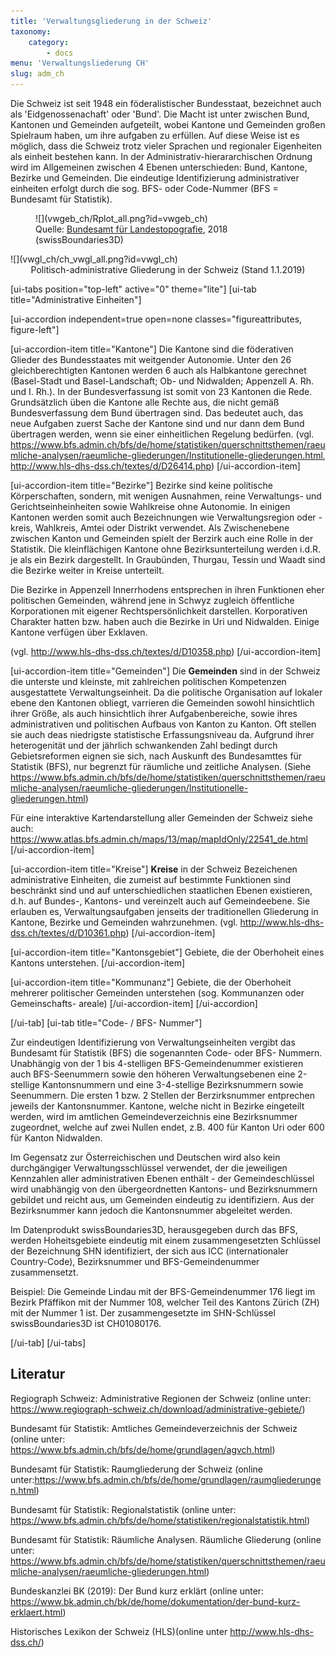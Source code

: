 ```yaml
---
title: 'Verwaltungsgliederung in der Schweiz'
taxonomy:
    category:
        - docs
menu: 'Verwaltungsliederung CH'
slug: adm_ch
---
```


<!-- Farbgebung Schweiz "Forestgreen": #228b22-->

<style>
    .figureattributes{
        max-width:600px;
        width: 100%;
        height: auto;
    }

    #vwgeb_ch{
    }

    #vwgl_ch{

    }

</style>

Die Schweiz ist seit 1948 ein föderalistischer Bundesstaat, bezeichnet auch als 'Eidgenossenachaft' oder 'Bund'.  Die Macht ist unter zwischen Bund, Kantonen und Gemeinden aufgeteilt, wobei Kantone und Gemeinden großen Spielraum haben, um ihre aufgaben zu erfüllen. Auf diese Weise ist es möglich, dass die Schweiz trotz vieler Sprachen und regionaler Eigenheiten als einheit bestehen kann. In der Administrativ-hierararchischen Ordnung wird im Allgemeinen zwischen 4 Ebenen unterschieden: Bund, Kantone, Bezirke und Gemeinden. Die eindeutige Identifizierung administrativer einheiten erfolgt durch die sog. BFS- oder Code-Nummer (BFS = Bundesamt für Statistik).


<div class="row align-items-center">
   <div class="col-md-6 image-caption" style="padding:0px">
   <figure class="image-caption" markdown="1">
  ![](vwgeb_ch/Rplot_all.png?id=vwgeb_ch)
    <figcaption>Quelle: <a href="https://www.swisstopo.admin.ch/">Bundesamt für Landestopografie</a>, 2018 (swissBoundaries3D)</figcaption>
    </figure>
  </div>
  <div class="col-md-6" markdown="1">
  ![](vwgl_ch/ch_vwgl_all.png?id=vwgl_ch)

  </div>

</div>
  <div id="description" align="middle">Politisch-administrative Gliederung in der Schweiz (Stand 1.1.2019)</div>


[ui-tabs position="top-left" active="0" theme="lite"]
[ui-tab title="Administrative Einheiten"]

[ui-accordion independent=true open=none classes="figureattributes, figure-left"]

[ui-accordion-item title="Kantone"]
Die Kantone sind die föderativen Glieder des Bundesstaates mit weitgender Autonomie. Unter den 26 gleichberechtigten Kantonen werden 6 auch als Halbkantone gerechnet (Basel-Stadt und Basel-Landschaft; Ob- und Nidwalden; Appenzell A. Rh. und I. Rh.). In der Bundesverfassung ist somit von 23 Kantonen die Rede. Grundsätzlich üben die Kantone alle Rechte aus, die nicht gemäß Bundesverfassung dem Bund übertragen sind. Das bedeutet auch, das neue Aufgaben zuerst Sache der Kantone sind und nur dann dem Bund übertragen werden, wenn sie einer einheitlichen Regelung bedürfen. (vgl. https://www.bfs.admin.ch/bfs/de/home/statistiken/querschnittsthemen/raeumliche-analysen/raeumliche-gliederungen/Institutionelle-gliederungen.html, http://www.hls-dhs-dss.ch/textes/d/D26414.php)
[/ui-accordion-item]

[ui-accordion-item title="Bezirke"]
Bezirke sind keine politische Körperschaften, sondern, mit wenigen Ausnahmen, reine Verwaltungs- und Gerichtseinheinheiten sowie Wahlkreise ohne Autonomie. In einigen Kantonen werden somit auch Bezeichnungen wie Verwaltungsregion oder -kreis, Wahlkreis, Amtei oder Distrikt verwendet. Als Zwischenebene zwischen Kanton und Gemeinden spielt der Berzirk auch eine Rolle in der Statistik. Die kleinflächigen Kantone ohne Bezirksunterteilung werden i.d.R. je als ein Bezirk dargestellt. In Graubünden, Thurgau, Tessin und Waadt sind die Bezirke weiter in Kreise unterteilt.

Die Bezirke in Appenzell Innerrhodens entsprechen in ihren Funktionen eher politischen Gemeinden, während jene in Schwyz zugleich öffentliche Korporationen mit eigener Rechtspersönlichkeit darstellen. Korporativen Charakter hatten bzw. haben auch die Bezirke in Uri und Nidwalden. Einige Kantone verfügen über Exklaven.

(vgl. http://www.hls-dhs-dss.ch/textes/d/D10358.php)
[/ui-accordion-item]

[ui-accordion-item title="Gemeinden"]
Die **Gemeinden** sind in der Schweiz die unterste und kleinste, mit zahlreichen politischen Kompetenzen ausgestattete Verwaltungseinheit. Da die politische Organisation auf lokaler ebene den Kantonen obliegt, varrieren die Gemeinden sowohl hinsichtlich ihrer Größe, als auch hinsichtlich ihrer Aufgabenbereiche, sowie ihres administrativen und politischen Aufbaus von Kanton zu Kanton. Oft stellen sie auch deas niedrigste statistische Erfassungsniveau da. Aufgrund ihrer heterogenität und der jährlich schwankenden Zahl bedingt durch Gebietsreformen eignen sie sich, nach Auskunft des Bundesamttes für Statistik (BFS), nur begrenzt für räumliche und zeitliche Analysen. (Siehe https://www.bfs.admin.ch/bfs/de/home/statistiken/querschnittsthemen/raeumliche-analysen/raeumliche-gliederungen/Institutionelle-gliederungen.html)

Für eine interaktive Kartendarstellung aller Gemeinden der Schweiz siehe auch: https://www.atlas.bfs.admin.ch/maps/13/map/mapIdOnly/22541_de.html
[/ui-accordion-item]

[ui-accordion-item title="Kreise"]
**Kreise** in der Schweiz Bezeichenen administrative Einheiten, die zumeist auf bestimmte Funktionen sind beschränkt sind und auf unterschiedlichen staatlichen Ebenen existieren, d.h. auf Bundes-, Kantons- und vereinzelt auch auf Gemeindeebene. Sie erlauben es, Verwaltungsaufgaben jenseits der traditionellen Gliederung in Kantone, Bezirke und Gemeinden wahrzunehmen. (vgl. http://www.hls-dhs-dss.ch/textes/d/D10361.php)
[/ui-accordion-item]

[ui-accordion-item title="Kantonsgebiet"]
Gebiete, die der Oberhoheit eines Kantons unterstehen.
[/ui-accordion-item]

[ui-accordion-item title="Kommunanz"]
Gebiete, die der Oberhoheit mehrerer politischer Gemeinden unterstehen (sog. Kommunanzen oder Gemeinschafts- areale)
[/ui-accordion-item]
[/ui-accordion]

[/ui-tab]
[ui-tab title="Code- / BFS- Nummer"]

Zur eindeutigen Identifizierung von Verwaltungseinheiten vergibt das Bundesamt für Statistik (BFS) die sogenannten Code- oder BFS- Nummern. Unabhängig von der 1 bis 4-stelligen BFS-Gemeindenummer existieren auch BFS-Seenummern sowie den höheren Verwaltungsebenen eine 2-stellige Kantonsnummern und eine 3-4-stellige Bezirksnummern sowie Seenummern. Die ersten 1 bzw. 2 Stellen der Berzirksnummer entprechen jeweils der Kantonsnummer. Kantone, welche nicht in Bezirke eingeteilt werden, wird im amtlichen Gemeindeverzeichnis eine Bezirksnummer  zugeordnet, welche auf zwei Nullen endet, z.B. 400 für Kanton Uri oder 600 für Kanton Nidwalden.

Im Gegensatz zur Österreichischen und Deutschen wird also kein durchgängiger Verwaltungsschlüssel verwendet, der die jeweiligen Kennzahlen aller administrativen Ebenen enthält - der Gemeindeschlüssel wird unabhängig von den übergeordnetten Kantons- und Bezirksnummern gebildet und reicht aus, um Gemeinden eindeutig zu identifiziern. Aus der Bezirksnummer kann jedoch die Kantonsnummer abgeleitet werden.

Im Datenprodukt swissBoundaries3D, herausgegeben durch das BFS, werden Hoheitsgebiete eindeutig mit einem zusammengesetzten Schlüssel der Bezeichnung SHN identifiziert, der sich aus ICC (internationaler Country-Code), Bezirksnummer und BFS-Gemeindenummer zusammensetzt.

Beispiel:
Die Gemeinde Lindau mit der BFS-Gemeindenummer 176 liegt im Bezirk Pfäffikon mit der Nummer 108, welcher Teil des Kantons Zürich (ZH) mit der Nummer 1 ist. Der zusammengesetzte im SHN-Schlüssel swissBoundaries3D ist CH01080176.


<!--Die BFS-Nummer ist ein von den Statistischen Ämtern der Bundesländer vergebener 5-stelliger Schlüssel zur eindeutigen Identifizierung einer Gemeinde. Er setzt sich wie folgt zusammen zusammen:

<pre style="white-space: pre-wrap;">Kanton&#160;(2 Stellen), Regierungsbezirk&#160;(1 Stelle), Kreis&#160;(2 Stellen) und Gemeinde&#160;(3 Stellen)</pre>

5-stellige Gemeindenummer (Code-NR, BFS-Nr)
(z.B. Kantonsnummer 2 Stellen, dann 4-stelliger Nummernbereich für Gemeinden
z.B. Kanton Zürich, Bezirk Affoltern, Gemeinde Affoltern am Albis 0002-0002)-->
[/ui-tab]
[/ui-tabs]

## Literatur

Regiograph Schweiz: Administrative Regionen der Schweiz (online unter: https://www.regiograph-schweiz.ch/download/administrative-gebiete/)

Bundesamt für Statistik: Amtliches Gemeindeverzeichnis der Schweiz (online unter: https://www.bfs.admin.ch/bfs/de/home/grundlagen/agvch.html)

Bundesamt für Statistik: Raumgliederung der Schweiz (online unter:https://www.bfs.admin.ch/bfs/de/home/grundlagen/raumgliederungen.html)

Bundesamt für Statistik: Regionalstatistik (online unter: https://www.bfs.admin.ch/bfs/de/home/statistiken/regionalstatistik.html)

Bundesamt für Statistik: Räumliche Analysen. Räumliche Gliederung (online unter: https://www.bfs.admin.ch/bfs/de/home/statistiken/querschnittsthemen/raeumliche-analysen/raeumliche-gliederungen.html)

Bundeskanzlei BK (2019): Der Bund kurz erklärt (online unter: https://www.bk.admin.ch/bk/de/home/dokumentation/der-bund-kurz-erklaert.html)

Historisches Lexikon der Schweiz (HLS)(online unter http://www.hls-dhs-dss.ch/)

<script src="adm_ch/animate.js"></script>
